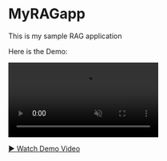 # MyRAGapp
This is my sample RAG application

Here is the Demo:

<video src="./MyRAGAppDemo.mp4" autoplay muted playsinline controls></video>

[▶️ Watch Demo Video](MyRAGAppDemo.mp4)
